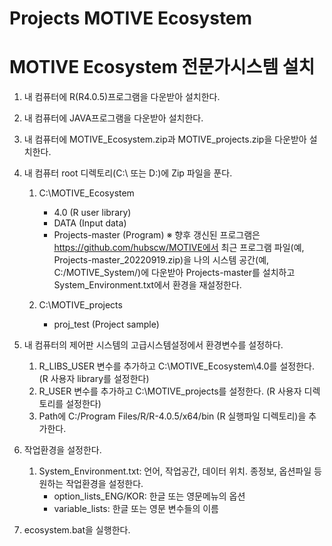 # Projects MOTIVE Ecosystem

# MOTIVE Ecosystem 전문가시스템 설치

1. 내 컴퓨터에 R(R4.0.5)프로그램을 다운받아 설치한다.
2. 내 컴퓨터에 JAVA프로그램을 다운받아 설치한다.
3. 내 컴퓨터에 MOTIVE_Ecosystem.zip과 MOTIVE_projects.zip을 다운받아 설치한다.
4. 내 컴퓨터 root 디렉토리(C:\ 또는 D:\)에 Zip 파일을 푼다.
  
   1) C:\MOTIVE_Ecosystem
      - 4.0 (R user library)
      - DATA (Input data)
      - Projects-master (Program)
      ※ 향후 갱신된 프로그램은 https://github.com/hubscw/MOTIVE에서 최근 프로그램 파일(예, Projects-master_20220919.zip)을 나의 시스템 공간(예,        C:/MOTIVE_System/)에 다운받아 Projects-master를 설치하고 System_Environment.txt에서 환경을 재설정한다.
  
   2) C:\MOTIVE_projects
       - proj_test (Project sample)

4. 내 컴퓨터의 제어판 시스템의 고급시스템설정에서 환경변수를 설정하다.
   1) R_LIBS_USER 변수를 추가하고 C:\MOTIVE_Ecosystem\4.0를 설정한다.
	(R 사용자 library를 설정한다)
   2) R_USER 변수를 추가하고 C:\MOTIVE_projects를 설정한다.
	(R 사용자 디렉토리를 설정한다)
   3) Path에 C:/Program Files/R/R-4.0.5/x64/bin (R 실행파일 디렉토리)을 추가한다.

5. 작업환경을 설정한다.
   1) System_Environment.txt: 언어, 작업공간, 데이터 위치. 종정보, 옵션파일 등 원하는 작업환경을 설정한다.
      - option_lists_ENG/KOR: 한글 또는 영문메뉴의 옵션 
      - variable_lists: 한글 또는 영문 변수들의 이름
6. ecosystem.bat을 실행한다.
